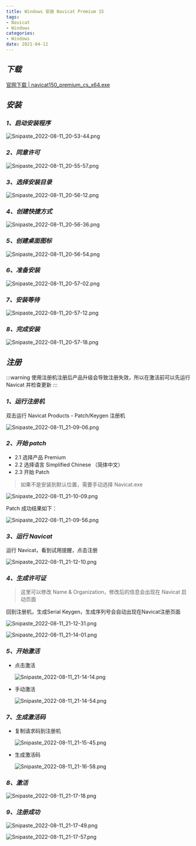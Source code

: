 ```yaml
---
title: Windows 安装 Navicat Premium 15
tags:
- Navicat
- Windows
categories:
- Windows
date: 2021-04-12
---
```


## ***下载***

[官网下载 | navicat150_premium_cs_x64.exe](https://download.navicat.com.cn/download/navicat150_premium_cs_x64.exe)

## ***安装***

### ***1、启动安装程序***

![Snipaste_2022-08-11_20-53-44.png](https://s2.loli.net/2022/08/11/4Klfz12NIZL86Dk.png)

### ***2、同意许可***

![Snipaste_2022-08-11_20-55-57.png](https://s2.loli.net/2022/08/11/FCqskS38DpEY49l.png)

### ***3、选择安装目录***

![Snipaste_2022-08-11_20-56-12.png](https://s2.loli.net/2022/08/11/I3hN1n7MRsjXLOc.png)

### ***4、创建快捷方式***

![Snipaste_2022-08-11_20-56-36.png](https://s2.loli.net/2022/08/11/XshjUNqbgkLYuxd.png)

### ***5、创建桌面图标***

![Snipaste_2022-08-11_20-56-54.png](https://s2.loli.net/2022/08/11/p3OlDyzIMhYiud1.png)

### ***6、准备安装***

![Snipaste_2022-08-11_20-57-02.png](https://s2.loli.net/2022/08/11/nTJpRWs9QIZtxhd.png)

### ***7、安装等待***

![Snipaste_2022-08-11_20-57-12.png](https://s2.loli.net/2022/08/11/BExhMIYRndH9eWi.png)

### ***8、完成安装***

![Snipaste_2022-08-11_20-57-18.png](https://s2.loli.net/2022/08/11/wyGeTVSjfQNtLFs.png)

## ***注册***

:::warning
使用注册机注册后产品升级会导致注册失效，所以在激活前可以先运行 Navicat 并检查更新
:::

### ***1、运行注册机***

双击运行 Navicat Products - Patch/Keygen 注册机

![Snipaste_2022-08-11_21-09-06.png](https://s2.loli.net/2022/08/11/ey5YXHuwQMDvRfJ.png)

### ***2、开始 patch***

- 2.1 选择产品 Premium
- 2.2 选择语言 Simplified Chinese （简体中文）
- 2.3 开始 Patch

> 如果不是安装到默认位置，需要手动选择 Navicat.exe

![Snipaste_2022-08-11_21-10-09.png](https://s2.loli.net/2022/08/11/JbhiKXTLxDZ4nay.png)

Patch 成功结果如下：

![Snipaste_2022-08-11_21-09-56.png](https://s2.loli.net/2022/08/11/8dsyKXIFB7W6thm.png)

### ***3、运行 Navicat***

运行 Navicat，看到试用提醒，点击注册

![Snipaste_2022-08-11_21-12-10.png](https://s2.loli.net/2022/08/11/ZIbw8sLgrKBGVu5.png)

### ***4、生成许可证***

> 这里可以修改 Name & Organization，修改后的信息会出现在 Navicat 启动页面 

回到注册机，生成Serial Keygen，生成序列号会自动出现在Navicat注册页面

![Snipaste_2022-08-11_21-12-31.png](https://s2.loli.net/2022/08/11/LhBXjnNAcRo34K5.png)

![Snipaste_2022-08-11_21-14-01.png](https://s2.loli.net/2022/08/11/EHZrcaXtBVSDij4.png)

### ***5、开始激活***

- 点击激活

  ![Snipaste_2022-08-11_21-14-14.png](https://s2.loli.net/2022/08/11/NhW3U8nYBDzG5lF.png)

- 手动激活

  ![Snipaste_2022-08-11_21-14-54.png](https://s2.loli.net/2022/08/11/TyQg7UCIEDAo86L.png)

### ***7、生成激活码***

- 复制请求码到注册机

  ![Snipaste_2022-08-11_21-15-45.png](https://s2.loli.net/2022/08/11/xKAomlEPHwtXb9S.png)

- 生成激活码

  ![Snipaste_2022-08-11_21-16-58.png](https://s2.loli.net/2022/08/11/J29ygqkI8lahve3.png)

### ***8、激活***

![Snipaste_2022-08-11_21-17-18.png](https://s2.loli.net/2022/08/11/Otn7VaUw42bXMiH.png)

### ***9、注册成功***

![Snipaste_2022-08-11_21-17-49.png](https://s2.loli.net/2022/08/11/1dCvsYlJt3iXZ8T.png)

![Snipaste_2022-08-11_21-17-57.png](https://s2.loli.net/2022/08/11/i51tTCZbvchDELV.png)